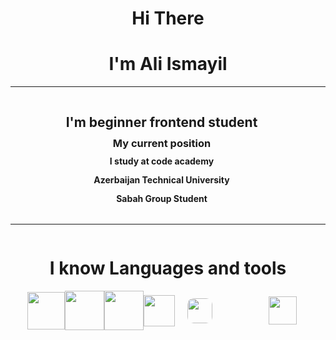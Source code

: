 <div style="
text-align: center; 
width: 100%;">
    <h1>Hi There</h1>
    <h1>I'm Ali Ismayil</h1>
</div>
<hr>
<div style="display: flex;
justify-content: center;
align-content: center;
gap: 20px;">
    <div style="text-align: center;
width: 500px;
display: flex;
justify-content: center;
align-items: center;
flex-direction: column;">
        <h2>I'm beginner frontend student</h2>
        <h3 style="margin-top: -6px;">My current position</h3>
        <h4 style="margin-top: -6px;">I study at code academy</h4>
        <h4 style="margin-top: -6px;">Azerbaijan Technical University</h4>
        <h4 style="margin-top: -6px;">Sabah Group Student</h4>
    </div>
    <div>
        <img src="https://camo.githubusercontent.com/c1dcb74cc1c1835b1d716f5051499a2814c683c806b15f04b0eba492863703e9/68747470733a2f2f63646e2e6472696262626c652e636f6d2f75736572732f3733303730332f73637265656e73686f74732f363538313234332f6176656e746f2e676966"
            alt="" style="max-width: 500px;">
    </div>
</div>
<hr>
<div style="
display: flex;
flex-direction: column;
justify-content: center;
align-items: center;
">
    <div>
        <h1>I know Languages and tools</h1>
    </div>
    <div style="display: flex;
    height: 50px;
    flex-wrap: wrap;
    justify-content: center;
    align-items: center;
    ">
        <div>
            <img src="https://icons.iconarchive.com/icons/cornmanthe3rd/plex/256/Other-html-5-icon.png" alt=""
                style="width: 60px;">
        </div>
        <div>
            <img src="https://cdn.icon-icons.com/icons2/1488/PNG/512/5351-css3_102605.png
        " alt="" style="width: 63px;">
        </div>
        <div>
            <img src="https://static.vecteezy.com/system/resources/previews/027/127/463/original/javascript-logo-javascript-icon-transparent-free-png.png
    " alt="" style="width: 63px;">
        </div>
        <div>
            <img src="https://upload.wikimedia.org/wikipedia/commons/thumb/9/96/Sass_Logo_Color.svg/2560px-Sass_Logo_Color.svg.png
        " alt="" style="width: 50px;">
        </div>
        <div>
            <img src="https://uxwing.com/wp-content/themes/uxwing/download/brands-and-social-media/bootstrap-5-logo-icon.png
        " alt="" style="max-width: 50px; padding: 10px;">
        </div>
        <div style="padding-right: 10px;">
            <img src="https://cdn-1.webcatalog.io/catalog/regex101/regex101-icon-filled-256.webp?v=1675596582236" alt="" style="width: 40px; border-radius: 10px; ">
        </div>
        <div>
            <img src="https://v9.swiperjs.com/images/favicon.png
        " alt="" style="max-width: 43px;">
        </div>
        <div>
            <img src="https://upload.wikimedia.org/wikipedia/commons/thumb/a/a7/React-icon.svg/539px-React-icon.svg.png
        " alt="" style="max-width: 50px;  padding: 10px;">
        </div>
        <div>
            <img src="https://camo.githubusercontent.com/61e102d7c605ff91efedb9d7e47c1c4a07cef59d3e1da202fd74f4772122ca4e/68747470733a2f2f766974656a732e6465762f6c6f676f2e737667
        " alt="" style="max-width: 45px;">
        </div>
        <div>
            <img src="https://static-00.iconduck.com/assets.00/node-js-icon-1901x2048-mk1e13df.png" alt=""
                style="max-width: 40px;  padding: 10px;">
        </div>
        <div>
            <img src="https://www.svgrepo.com/show/354202/postman-icon.svg
        " alt="" style="max-width: 44px;  padding-right: 10px;">
        </div>
        <div>
            <img src="https://uxwing.com/wp-content/themes/uxwing/download/brands-and-social-media/canva-icon.png
        " alt="" style="max-width: 44px;  padding-right: 10px;">
        </div>
        <div>
            <img src="https://cdn.icon-icons.com/icons2/3053/PNG/512/microsoft_word_macos_bigsur_icon_189948.png
        " alt="" style="max-width: 50px;  padding-right: 10px;">
        </div>
        <div>
            <img src="https://uxwing.com/wp-content/themes/uxwing/download/brands-and-social-media/microsoft-powerpoint-icon.png
        " alt="" style="max-width: 44px;">
        </div>
        <div>   
            <img src="https://upload.wikimedia.org/wikipedia/commons/thumb/c/c9/Microsoft_Office_Teams_%282018%E2%80%93present%29.svg/2203px-Microsoft_Office_Teams_%282018%E2%80%93present%29.svg.png" alt="" style="width: 45px; padding-left: 10px;">
        </div>
        <div>
            <img src="https://assets.stickpng.com/images/61045dfc9cd69c000418c11a.png" alt="" style="max-width: 60px;">
        </div>
        <div>
            <img src="https://cdn.freebiesupply.com/logos/thumbs/2x/figma-1-logo.png
        " alt="" style="max-width: 50px;">
        </div>
        <div>
            <img src="https://cran.r-project.org/web/packages/aos/readme/man/figures/logo.png" alt=""
                style="max-width: 40px;">
        </div>
        <div>
            <img src="https://pngimg.com/d/github_PNG83.png" alt="" style="max-width: 45px;  padding: 10px;">
        </div>
    </div>

    
</div>

